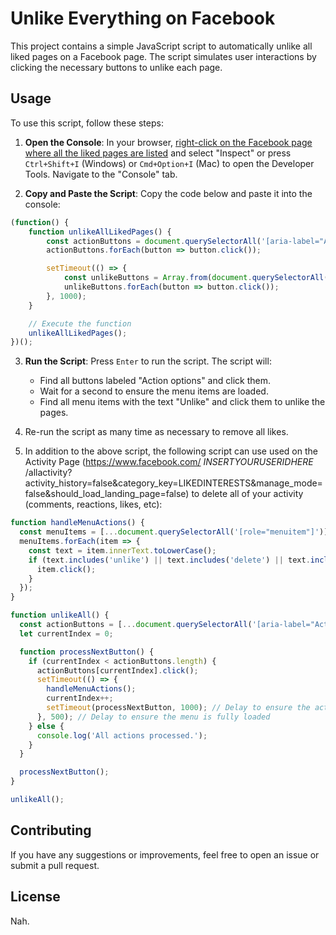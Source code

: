 # Unlike Everything on Facebook

This project contains a simple JavaScript script to automatically unlike all liked pages on a Facebook page. The script simulates user interactions by clicking the necessary buttons to unlike each page.

## Usage

To use this script, follow these steps:

1. **Open the Console**: In your browser, [right-click on the Facebook page where all the liked pages are listed](https://www.facebook.com/usrID/allactivity?activity_history=false&category_key=LIKEDINTERESTS&manage_mode=false&should_load_landing_page=false) and select "Inspect" or press `Ctrl+Shift+I` (Windows) or `Cmd+Option+I` (Mac) to open the Developer Tools. Navigate to the "Console" tab.

2. **Copy and Paste the Script**: Copy the code below and paste it into the console:

```javascript
(function() {
    function unlikeAllLikedPages() {
        const actionButtons = document.querySelectorAll('[aria-label="Action options"]');
        actionButtons.forEach(button => button.click());

        setTimeout(() => {
            const unlikeButtons = Array.from(document.querySelectorAll('[role="menuitem"]')).filter(button => button.innerText.includes('Unlike'));
            unlikeButtons.forEach(button => button.click());
        }, 1000);
    }

    // Execute the function
    unlikeAllLikedPages();
})();
```

3. **Run the Script**: Press `Enter` to run the script. The script will:
    - Find all buttons labeled "Action options" and click them.
    - Wait for a second to ensure the menu items are loaded.
    - Find all menu items with the text "Unlike" and click them to unlike the pages.

4. Re-run the script as many time as necessary to remove all likes.

5. In addition to the above script, the following script can use used on the Activity Page (https://www.facebook.com/ *INSERTYOURUSERIDHERE* /allactivity?activity_history=false&category_key=LIKEDINTERESTS&manage_mode=false&should_load_landing_page=false) to delete all of your activity (comments, reactions, likes, etc):

```javascript
function handleMenuActions() {
  const menuItems = [...document.querySelectorAll('[role="menuitem"]')];
  menuItems.forEach(item => {
    const text = item.innerText.toLowerCase();
    if (text.includes('unlike') || text.includes('delete') || text.includes('remove reaction')) {
      item.click();
    }
  });
}

function unlikeAll() {
  const actionButtons = [...document.querySelectorAll('[aria-label="Action options"]')];
  let currentIndex = 0;

  function processNextButton() {
    if (currentIndex < actionButtons.length) {
      actionButtons[currentIndex].click();
      setTimeout(() => {
        handleMenuActions();
        currentIndex++;
        setTimeout(processNextButton, 1000); // Delay to ensure the action is processed
      }, 500); // Delay to ensure the menu is fully loaded
    } else {
      console.log('All actions processed.');
    }
  }

  processNextButton();
}

unlikeAll();
```

## Contributing
If you have any suggestions or improvements, feel free to open an issue or submit a pull request.

## License
Nah.
